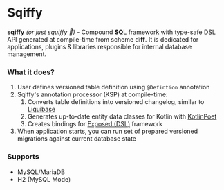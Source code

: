 # Sqiffy 

**sqiffy** _(or just squiffy 🍹)_ - Compound **SQ**L framework with type-safe DSL API generated at compile-time from scheme d**iff**.
It is dedicated for applications, plugins & libraries responsible for internal database management.

### What it does?

1. User defines versioned table definition using `@Defintion` annotation 
2. Sqiffy's annotation processor (KSP) at compile-time:
   1. Converts table definitions into versioned changelog, similar to [Liquibase](https://github.com/liquibase/liquibase)
   2. Generates up-to-date entity data classes for Kotlin with [KotlinPoet](https://github.com/square/kotlinpoet)
   3. Creates bindings for [Exposed (<ins>DSL</ins>)](https://github.com/JetBrains/Exposed) framework
3. When application starts, you can run set of prepared versioned migrations against current database state

### Supports

* MySQL/MariaDB
* H2 (MySQL Mode)